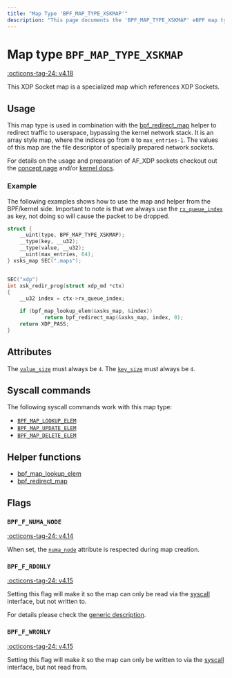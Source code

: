 ```yaml
---
title: "Map Type 'BPF_MAP_TYPE_XSKMAP'"
description: "This page documents the 'BPF_MAP_TYPE_XSKMAP' eBPF map type, including its defintion, usage, program types that can use it, and examples."
---
```

# Map type `BPF_MAP_TYPE_XSKMAP`

<!-- [FEATURE_TAG](BPF_MAP_TYPE_XSKMAP) -->
[:octicons-tag-24: v4.18](https://github.com/torvalds/linux/commit/fbfc504a24f53f7ebe128ab55cb5dba634f4ece8)
<!-- [/FEATURE_TAG] -->

This XDP Socket map is a specialized map which references XDP Sockets.

## Usage

This map type is used in combination with the [bpf_redirect_map](../helper-function/bpf_redirect_map.md) helper to redirect traffic to userspace, bypassing the kernel network stack. It is an array style map, where the indices go from `0` to `max_entries-1`. The values of this map are the file descriptor of specially prepared network sockets.

For details on the usage and preparation of AF_XDP sockets checkout out the [concept page](../concepts/af_xdp.md) and/or [kernel docs](https://www.kernel.org/doc/html/latest/networking/af_xdp.html).

### Example

The following examples shows how to use the map and helper from the BPF/kernel side. Important to note is that we always use the [`rx_queue_index`](../program-type/BPF_PROG_TYPE_XDP.md#rx_queue_index) as key, not doing so will cause the packet to be dropped.

```c
struct {
    __uint(type, BPF_MAP_TYPE_XSKMAP);
    __type(key, __u32);
    __type(value, __u32);
    __uint(max_entries, 64);
} xsks_map SEC(".maps");


SEC("xdp")
int xsk_redir_prog(struct xdp_md *ctx)
{
    __u32 index = ctx->rx_queue_index;

    if (bpf_map_lookup_elem(&xsks_map, &index))
            return bpf_redirect_map(&xsks_map, index, 0);
    return XDP_PASS;
}
```

## Attributes

The [`value_size`](../syscall/BPF_MAP_CREATE.md#value_size) must always be `4`. The [`key_size`](../syscall/BPF_MAP_CREATE.md#key_size) must always be `4`.

<!-- TODO link to generic page for attributes which are the same for every map type -->

## Syscall commands

The following syscall commands work with this map type:

* [`BPF_MAP_LOOKUP_ELEM`](../syscall/BPF_MAP_LOOKUP_ELEM.md)
* [`BPF_MAP_UPDATE_ELEM`](../syscall/BPF_MAP_UPDATE_ELEM.md)
* [`BPF_MAP_DELETE_ELEM`](../syscall/BPF_MAP_DELETE_ELEM.md)

## Helper functions

<!-- DO NOT EDIT MANUALLY -->
<!-- [MAP_HELPER_FUNC_REF] -->
 * [bpf_map_lookup_elem](../helper-function/bpf_map_lookup_elem.md)
 * [bpf_redirect_map](../helper-function/bpf_redirect_map.md)
<!-- [/MAP_HELPER_FUNC_REF] -->

## Flags

### `BPF_F_NUMA_NODE`

[:octicons-tag-24: v4.14](https://github.com/torvalds/linux/commit/96eabe7a40aa17e613cf3db2c742ee8b1fc764d0)

When set, the [`numa_node`](../syscall/BPF_MAP_CREATE.md#numa_node) attribute is respected during map creation.

### `BPF_F_RDONLY`

[:octicons-tag-24: v4.15](https://github.com/torvalds/linux/commit/6e71b04a82248ccf13a94b85cbc674a9fefe53f5)

Setting this flag will make it so the map can only be read via the [syscall](../syscall/index.md) interface, but not written to.

For details please check the [generic description](../syscall/BPF_MAP_CREATE.md#bpf_f_rdonly).

### `BPF_F_WRONLY`

[:octicons-tag-24: v4.15](https://github.com/torvalds/linux/commit/6e71b04a82248ccf13a94b85cbc674a9fefe53f5)

Setting this flag will make it so the map can only be written to via the [syscall](../syscall/index.md) interface, but not read from.
